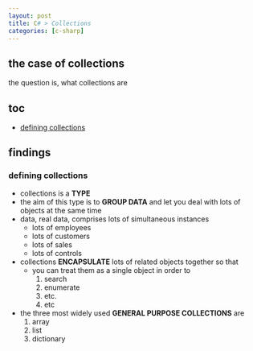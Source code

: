 ```yaml
---
layout: post
title: C# > Collections
categories: [c-sharp]
---
```

## the case	of collections
the question is, what collections are

## toc
<!-- TOC -->

- [defining collections](#defining-collections)

<!-- /TOC -->

## findings
### defining collections
* collections is a **TYPE**
* the aim of this type is to **GROUP DATA** and let you deal with lots of objects at the same time
* data, real data, comprises lots of simultaneous instances
    * lots of employees
    * lots of customers
    * lots of sales
    * lots of controls
* collections **ENCAPSULATE** lots of related objects together so that
    * you can treat them as a single object in order to 
        1. search
        2. enumerate
        3. etc.
        4. etc
* the three most widely used **GENERAL PURPOSE COLLECTIONS** are
    1. array
    2. list
    3. dictionary
